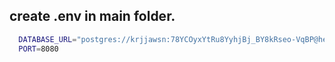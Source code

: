 <!-- https://jwt.io/   this is token generator-->


## create .env in main folder.

```bash
  DATABASE_URL="postgres://krjjawsn:78YCOyxYtRu8YyhjBj_BY8kRseo-VqBP@heffalump.db.elephantsql.com/krjjawsn"
  PORT=8080
```